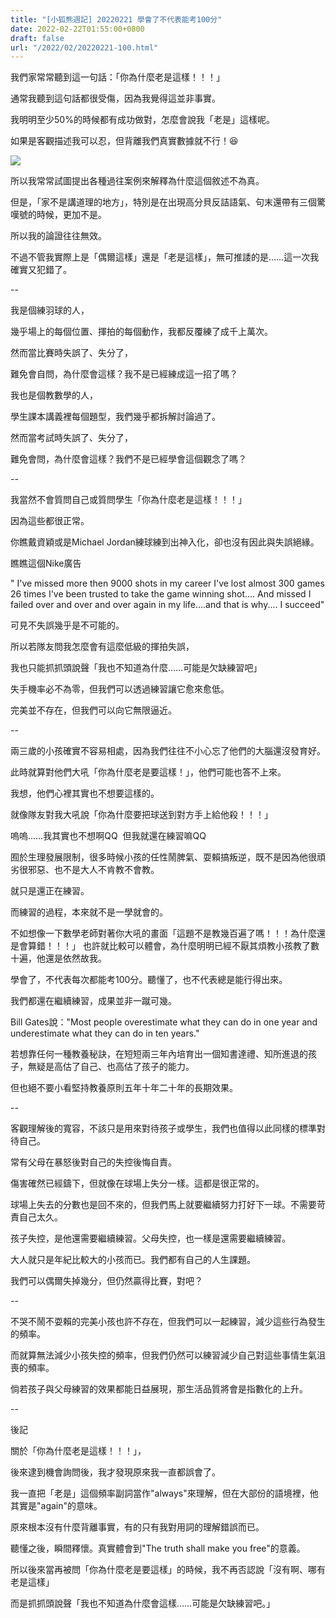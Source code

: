 ```yaml
---
title: "[小狐熊週記] 20220221 學會了不代表能考100分"
date: 2022-02-22T01:55:00+0800
draft: false
url: "/2022/02/20220221-100.html"
---
```


我們家常常聽到這一句話：「你為什麼老是這樣！！！」

通常我聽到這句話都很受傷，因為我覺得這並非事實。




我明明至少50%的時候都有成功做對，怎麼會說我「老是」這樣呢。

如果是客觀描述我可以忍，但背離我們真實數據就不行！😆



![](https://blogger.googleusercontent.com/img/a/AVvXsEjNcLYR9dJZwg7YWIhPSwH9thpnmfjkZjQ8pKaFDF8OBBmG9GasRazwVt75SinDQU3LqS_jJfwv4zHiyOttTbw06APC3qdEDNaoRZY7rC7En504gOkF4ovaAul62FFgYBHQpkrDiVWoZQnKyWl5wlw8RxBXIWcBdyuvbl0BgWLq7tBakLC05Q-Qr_Qx)


所以我常常試圖提出各種過往案例來解釋為什麼這個敘述不為真。

但是，「家不是講道理的地方」，特別是在出現高分貝反詰語氣、句末還帶有三個驚嘆號的時候，更加不是。

所以我的論證往往無效。




不過不管我實際上是「偶爾這樣」還是「老是這樣」，無可推諉的是……這一次我確實又犯錯了。




--




我是個練羽球的人，

幾乎場上的每個位置、揮拍的每個動作，我都反覆練了成千上萬次。

然而當比賽時失誤了、失分了，

難免會自問，為什麼會這樣？我不是已經練成這一招了嗎？




我也是個教數學的人，

學生課本講義裡每個題型，我們幾乎都拆解討論過了。

然而當考試時失誤了、失分了，

難免會問，為什麼會這樣？我們不是已經學會這個觀念了嗎？




--




我當然不會質問自己或質問學生「你為什麼老是這樣！！！」

因為這些都很正常。

你瞧戴資穎或是Michael Jordan練球練到出神入化，卻也沒有因此與失誤絕緣。

瞧瞧這個Nike廣告



" I've missed more then 9000 shots in my career
I've lost almost 300 games
26 times I've been trusted to take the game winning shot....
And missed
I failed over and over and over again in my life....and that is why....
I succeed"




可見不失誤幾乎是不可能的。

所以若隊友問我怎麼會有這麼低級的揮拍失誤，

我也只能抓抓頭說聲「我也不知道為什麼……可能是欠缺練習吧」




失手機率必不為零，但我們可以透過練習讓它愈來愈低。

完美並不存在，但我們可以向它無限逼近。




--




兩三歲的小孩確實不容易相處，因為我們往往不小心忘了他們的大腦還沒發育好。

此時就算對他們大吼「你為什麼老是要這樣！」，他們可能也答不上來。

我想，他們心裡其實也不想要這樣的。

就像隊友對我大吼說「你為什麼要把球送到對方手上給他殺！！！」

嗚嗚……我其實也不想啊QQ  但我就還在練習嘛QQ




囿於生理發展限制，很多時候小孩的任性鬧脾氣、耍賴搞叛逆，既不是因為他很頑劣很邪惡、也不是大人不肯教不會教。

就只是還正在練習。

而練習的過程，本來就不是一學就會的。




不如想像一下數學老師對著你大吼的畫面「這題不是教幾百遍了嗎！！！為什麼還是會算錯！！！」 也許就比較可以體會，為什麼明明已經不厭其煩教小孩教了數十遍，他還是依然故我。




學會了，不代表每次都能考100分。聽懂了，也不代表總是能行得出來。

我們都還在繼續練習，成果並非一蹴可幾。




Bill Gates說："Most people overestimate what they can do in one year and underestimate what they can do in ten years."



若想靠任何一種教養秘訣，在短短兩三年內培育出一個知書達禮、知所進退的孩子，無疑是高估了自己、也高估了孩子的能力。

但也絕不要小看堅持教養原則五年十年二十年的長期效果。




--

客觀理解後的寬容，不該只是用來對待孩子或學生，我們也值得以此同樣的標準對待自己。

常有父母在暴怒後對自己的失控後悔自責。

傷害確然已經鑄下，但就像在球場上失分一樣。這都是很正常的。

球場上失去的分數也是回不來的，但我們馬上就要繼續努力打好下一球。不需要苛責自己太久。

孩子失控，是他還需要繼續練習。父母失控，也一樣是還需要繼續練習。

大人就只是年紀比較大的小孩而已。我們都有自己的人生課題。




我們可以偶爾失掉幾分，但仍然贏得比賽，對吧？  

--

不哭不鬧不耍賴的完美小孩也許不存在，但我們可以一起練習，減少這些行為發生的頻率。

而就算無法減少小孩失控的頻率，但我們仍然可以練習減少自己對這些事情生氣沮喪的頻率。

倘若孩子與父母練習的效果都能日益展現，那生活品質將會是指數化的上升。

--

後記

關於「你為什麼老是這樣！！！」，

後來逮到機會詢問後，我才發現原來我一直都誤會了。

我一直把「老是」這個頻率副詞當作"always"來理解，但在大部份的語境裡，他其實是"again"的意味。

原來根本沒有什麼背離事實，有的只有我對用詞的理解錯誤而已。

聽懂之後，瞬間釋懷。真實體會到"The truth shall make you free"的意義。 




所以後來當再被問「你為什麼老是要這樣」的時候，我不再否認說「沒有啊、哪有老是這樣」

而是抓抓頭說聲「我也不知道為什麼會這樣……可能是欠缺練習吧。」


